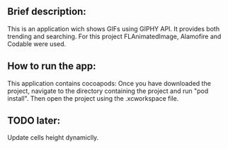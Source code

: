## **Brief description:**

This is an application wich shows GIFs using GIPHY API.
It provides both trending and searching.
For this project FLAnimatedImage, Alamofire and Codable were used.

## **How to run the app:**

This application contains cocoapods: Once you have downloaded the project, navigate to the directory containing the project and run "pod install". Then open the project using the .xcworkspace file.

## **TODO later:**

Update cells height dynamiclly.
